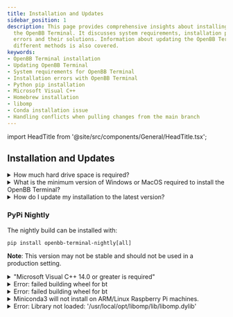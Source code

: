 ```yaml
---
title: Installation and Updates
sidebar_position: 1
description: This page provides comprehensive insights about installing and updating
  the OpenBB Terminal. It discusses system requirements, installation process, common
  errors and their solutions. Information about updating the OpenBB Terminal through
  different methods is also covered.
keywords:
- OpenBB Terminal installation
- Updating OpenBB Terminal
- System requirements for OpenBB Terminal
- Installation errors with OpenBB Terminal
- Python pip installation
- Microsoft Visual C++
- Homebrew installation
- libomp
- Conda installation issue
- Handling conflicts when pulling changes from the main branch
---
```


import HeadTitle from '@site/src/components/General/HeadTitle.tsx';

<HeadTitle title="Installation and Updates - Faqs | OpenBB Terminal Docs" />

## Installation and Updates

<details><summary>How much hard drive space is required?</summary>

An installation will use approximately 4-5 GB of space, with additional storage required for optional machine learning models.

</details>

<details><summary>What is the minimum version of Windows or MacOS required to install the OpenBB Terminal?</summary>

The OpenBB Terminal installation packages are compatible with:

- Windows 10 or later.
- MacOS Monterey or later.

**Note:** Machines which are not compatible with the installer packages may be able to install from the source code.

</details>

<details><summary>How do I update my installation to the latest version?</summary>

The terminal is constantly being updated with new features and bug fixes. The process for updating will vary by the installation type:

- As of version 2.4.1, the Windows installer has an option for uninstalling the existing prior to updating.
- For other installer versions, uninstall the previous version (uninstall.exe for Windows, delete the Application folder on MacOS); then, download the latest version and reinstall. User settings and data will remain.
- For a `pip` installation, when a new version is published or to fix failing GitHub Actions run: `pip install -U openbb[all]`
- Upgrade a cloned version of the GitHub repo with:

```console
git fetch
git pull
poetry install -E all
```

**Notes:** If the cloned repository is a fork, pull from: `git pull origin main` or `git pull origin develop`. If there are changes locally to the files that conflict with the incoming changes from GitHub, stash them before pulling from main with `git stash`.

</details>

### PyPi Nightly

The nightly build can be installed with:

```console
pip install openbb-terminal-nightly[all]
```

**Note**: This version may not be stable and should not be used in a production setting.

<details><summary>"Microsoft Visual C++ 14.0 or greater is required"</summary>

Download and install [C++ Build Tools](https://visualstudio.microsoft.com/visual-cpp-build-tools/), restart the machine, then try again. If the error message is 'Microsoft Visual C++ 14.0 or greater is required', please ensure that the C++ Build Tools are properly installed and included in the system PATH to resolve this issue.

![image](https://github.com/OpenBB-finance/OpenBBTerminal/assets/85772166/ceb57be0-6dae-42f2-aca6-bf62ce7d6135)

![image](https://github.com/OpenBB-finance/OpenBBTerminal/assets/85772166/f8aef8fc-a080-4164-bd36-460714ec44f3)

</details>
<details><summary>Error: failed building wheel for bt</summary>

There may be an additional message that is printed from this error, stating: "Microsoft Visual C++ 14.0 or greater is required. Get it with "Microsoft C++ Build Tools".

Download and install it. [https://visualstudio.microsoft.com/visual-cpp-build-tools/](https://visualstudio.microsoft.com/visual-cpp-build-tools/)

Mac and Linux users may also encounter a similar error because a C++ compiler is not installed. Install Homebrew:

```console
/bin/bash -c "$(curl -fsSL https://raw.githubusercontent.com/Homebrew/install/HEAD/install.sh)"
```

Then run:

```console
brew install gcc
brew install cmake
```

</details>
<details><summary>Error: failed building wheel for bt</summary>

There may be an additional message that is printed from this error, stating: "Microsoft Visual C++ 14.0 or greater is required. Get it with "Microsoft C++ Build Tools".

Download and install it. [https://visualstudio.microsoft.com/visual-cpp-build-tools/](https://visualstudio.microsoft.com/visual-cpp-build-tools/)

Mac and Linux users may also encounter a similar error because a C++ compiler is not installed. Install Homebrew:

```console
/bin/bash -c "$(curl -fsSL https://raw.githubusercontent.com/Homebrew/install/HEAD/install.sh)"
```

Then run:

```console
brew install gcc
brew install cmake
```

</details>

<details><summary>Miniconda3 will not install on ARM/Linux Raspberry Pi machines.</summary>

Refer to this issue on the Conda [GitHub](https://github.com/conda/conda/issues/10723) page.

</details>

<details><summary>Error: Library not loaded: '/usr/local/opt/libomp/lib/libomp.dylib'</summary>

This error is resolved by installing libomp from Homebrew:

```console
brew install libomp
```

</details>
